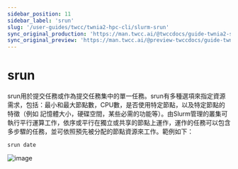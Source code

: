 ```yaml
---
sidebar_position: 11
sidebar_label: 'srun'
slug: '/user-guides/twcc/twnia2-hpc-cli/slurm-srun'
sync_original_production: 'https://man.twcc.ai/@twccdocs/guide-twnia2-srun-zh' 
sync_original_preview: 'https://man.twcc.ai/@preview-twccdocs/guide-twnia2-srun-zh'
---
```


# srun
   
srun用於提交任務或作為提交任務集中的單一任務。srun有多種選項來指定資源需求，包括：最小和最大節點數，CPU數，是否使用特定節點，以及特定節點的特徵（例如 記憶體大小，硬碟空間，某些必需的功能等）。由Slurm管理的叢集可執行平行運算工作，依序或平行在獨立或共享的節點上運作，運作的任務可以包含多步驟的任務，並可依照預先被分配的節點資源來工作。範例如下：
    

```  
srun date
```
![image](https://user-images.githubusercontent.com/109254397/184575433-8504c47e-73aa-4054-b6c3-05e764ce8297.png)

